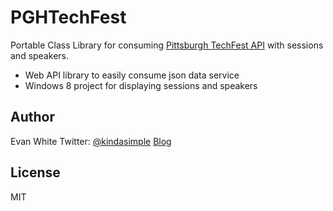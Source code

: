 PGHTechFest
=========

Portable Class Library for consuming [Pittsburgh TechFest API] with sessions and speakers.

  - Web API library to easily consume json data service
  - Windows 8 project for displaying sessions and speakers

Author
-

Evan White
Twitter: [@kindasimple][1]
[Blog] 


License
-

MIT


 [Pittsburgh TechFest API]: http://pghtechfest.com/
 [1]: https://twitter.com/kindasimple
 [Blog]: http://kindasimple.com/dev/